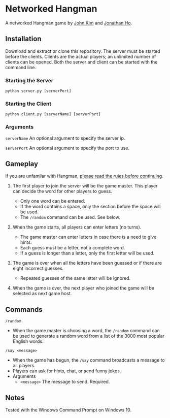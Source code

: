 # Networked Hangman
A networked Hangman game by [John Kim](https://github.com/kimj41) and [Jonathan Ho](https://github.com/jonafanho).

## Installation
Download and extract or clone this repository. The server must be started before the clients. Clients are the actual players; an unlimited number of clients can be opened. Both the server and client can be started with the command line.

### Starting the Server
```python server.py [serverPort]```
### Starting the Client
```python client.py [serverName] [serverPort]```
### Arguments
```serverName``` An optional argument to specify the server ip.

```serverPort``` An optional argument to specify the port to use.

## Gameplay
If you are unfamilar with Hangman, [please read the rules before continuing](https://www.wikihow.com/Play-Hangman).

1. The first player to join the server will be the game master. This player can decide the word for other players to guess.
    * Only one word can be entered.
    * If the word contains a space, only the section before the space will be used.
    * The ```/random``` command can be used. See below.

2. When the game starts, all players can enter letters (no turns).
    * The game master can enter letters in case there is a need to give hints.
    * Each guess must be a letter, not a complete word.
    * If a guess is longer than a letter, only the first letter will be used.

3. The game is over when all the letters have been guessed or if there are eight incorrect guesses.
    * Repeated guesses of the same letter will be ignored.

4. When the game is over, the next player who joined the game will be selected as next game host.

## Commands
```/random```
  * When the game master is choosing a word, the ```/random``` command can be used to generate a random word from a list of the 3000 most popular English words.

```/say <message>```
  * When the game has begun, the ```/say``` command broadcasts a message to all players.
  * Players can ask for hints, chat, or send funny jokes.
  * Arguments
    * ```<message>``` The message to send. Required.

## Notes
Tested with the Windows Command Prompt on Windows 10.
